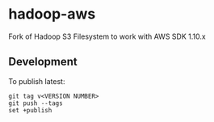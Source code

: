 hadoop-aws
======================
Fork of Hadoop S3 Filesystem to work with AWS SDK 1.10.x


## Development

To publish latest:
    
    git tag v<VERSION NUMBER>
    git push --tags
    set +publish


